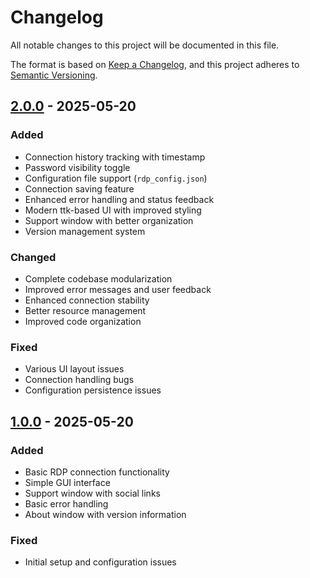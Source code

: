 # Changelog

All notable changes to this project will be documented in this file.

The format is based on [Keep a Changelog](https://keepachangelog.com/en/1.0.0/),
and this project adheres to [Semantic Versioning](https://semver.org/spec/v2.0.0.html).

## [2.0.0] - 2025-05-20

### Added
- Connection history tracking with timestamp
- Password visibility toggle
- Configuration file support (`rdp_config.json`)
- Connection saving feature
- Enhanced error handling and status feedback
- Modern ttk-based UI with improved styling
- Support window with better organization
- Version management system

### Changed
- Complete codebase modularization
- Improved error messages and user feedback
- Enhanced connection stability
- Better resource management
- Improved code organization

### Fixed
- Various UI layout issues
- Connection handling bugs
- Configuration persistence issues

## [1.0.0] - 2025-05-20

### Added
- Basic RDP connection functionality
- Simple GUI interface
- Support window with social links
- Basic error handling
- About window with version information

### Fixed
- Initial setup and configuration issues

[2.0.0]: https://github.com/Nsfr750/RDP_Connector/compare/v1.0.0...v2.0.0
[1.0.0]: https://github.com/Nsfr750/RDP_Connector/releases/tag/v1.0.0
